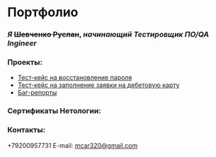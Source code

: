# Портфолио
### <i>Я</i> <s>Шевченко Руслан</s>, <i>начинающий Тестировщик ПО/QA Ingineer</i>

### Проекты:
<ul>
<li><a href= "https://docs.google.com/spreadsheets/d/1pF8v_egfVWwQQfESpgeVFCR_kXdAyFoyhhp2cqvMqOw/edit?usp=drivesdk/">Тест-кейс на восстановление пароля</a></li>
<li><a href= "https://docs.google.com/spreadsheets/d/17GCQk41gVdY6NwcaYKcz2n36VOJSYBPUauCAtbekZ7U/edit?usp=drivesdk/">Тест-кейc на заполнение заявки на дебетовую карту</a></li>
<li><a href= "https://docs.google.com/spreadsheets/d/1dR-zi9RvEqwBrliuP66zlziy-rJwe6v8FDk1jg4ig44/edit?usp=drivesdk/">Баг-репорты</a></li>
</ul>


### Сертификаты Нетологии:




### Контакты:
+79200957731
E-mail: mcar320@gmail.com


